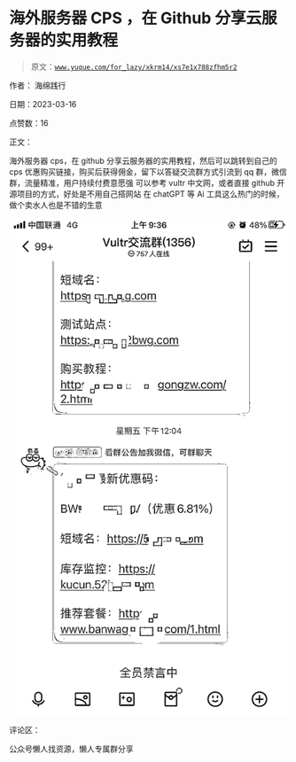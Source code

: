 # 海外服务器 CPS ，在 Github 分享云服务器的实用教程

> 原文：[`www.yuque.com/for_lazy/xkrm14/xs7e1x788zfhm5r2`](https://www.yuque.com/for_lazy/xkrm14/xs7e1x788zfhm5r2)

作者： 海绵践行

日期：2023-03-16

点赞数：16

正文：

海外服务器 cps，在 github 分享云服务器的实用教程，然后可以跳转到自己的 cps 优惠购买链接，购买后获得佣金，留下以答疑交流群方式引流到 qq 群，微信群，流量精准，用户持续付费意愿强 可以参考 vultr 中文网，或者直接 github 开源项目的方式，好处是不用自己搭网站 在 chatGPT 等 Ai 工具这么热门的时候，做个卖水人也是不错的生意

![](img/05b0bcdc067a655473460372aa62e653.png)

评论区：

公众号懒人找资源，懒人专属群分享

